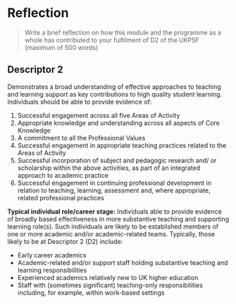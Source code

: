# Reflection

> Write a brief reflection on how this module and the programme as a whole has
> contributed to your fulfilment of D2 of the UKPSF (maximum of 500 words)

## Descriptor 2

Demonstrates a broad understanding of effective approaches to teaching and
learning support as key contributions to high quality student learning.
Individuals should be able to provide evidence of:

1. Successful engagement across all five Areas of Activity
1. Appropriate knowledge and understanding across all aspects of Core Knowledge
1. A commitment to all the Professional Values
1. Successful engagement in appropriate teaching practices related to the Areas
   of Activity
1. Successful incorporation of subject and pedagogic research and/ or
   scholarship within the above activities, as part of an integrated approach
   to academic practice
1. Successful engagement in continuing professional development in relation to
   teaching, learning, assessment and, where appropriate, related professional
   practices

**Typical individual role/career stage:**
Individuals able to provide evidence of broadly based effectiveness in more
substantive teaching and supporting learning role(s). Such individuals are
likely to be established members of one or more academic and/or
academic-related teams. Typically, those likely to be at Descriptor 2 (D2)
include:

* Early career academics
* Academic-related and/or support staff holding substantive teaching and
  learning responsibilities
* Experienced academics relatively new to UK higher education
* Staff with (sometimes significant) teaching-only responsibilities including,
  for example, within work-based settings
